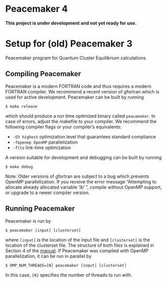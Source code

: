 # Peacemaker 4

**This project is under development and not yet ready for use.**

# Setup for (old) Peacemaker 3

Peacemaker program for Quantum Cluster Equilibrium calculations
## Compiling Peacemaker
Peacemaker is a modern FORTRAN code and thus requires a modern FORTRAN compiler. We recommend a recent version of gfortran which is used for active development. Peacemaker can be built by running

```$ make release```

which should produce a run time optimized binary called `peacemaker`. In case of errors, adjust the makefile to your compiler. We recommend the following compiler flags or your compiler’s equivalents:

* `-O3 highest` optimization level that guarantees standard compliance
* `-fopenmp OpenMP` parallelization
* `-flto` link-time optimization

A version suitable for development and debugging can be built by running

```$ make debug```

Note: Older versions of gfortran are subject to a bug which prevents OpenMP parallelization. If you receive the error message “Attempting to allocate already allocated variable ‘ib’ ”, compile without OpenMP support, or upgrade to a newer compiler version.

## Running Peacemaker

Peacemaker is run by

```$ peacemaker [input] [clusterset]```

where `[input]` is the location of the input file and `[clusterset]` is the location of the clusterset file. The structure of both files is explained in Section 4 of the [manual](manual/manual.pdf). If Peacemaker was compiled with OpenMP parallelization, it can be run in parallel by

```$ OMP_NUM_THREADS=[N] peacemaker [input] [clusterset]```

In this case, `[N]` specifies the number of threads to run with.
